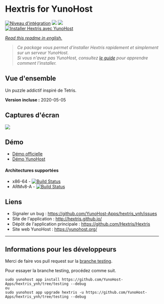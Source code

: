 # Hextris for YunoHost

[![Niveau d'intégration](https://dash.yunohost.org/integration/hextris.svg)](https://dash.yunohost.org/appci/app/hextris) ![](https://ci-apps.yunohost.org/ci/badges/hextris.status.svg) ![](https://ci-apps.yunohost.org/ci/badges/hextris.maintain.svg)  
[![Installer Hextris avec YunoHost](https://install-app.yunohost.org/install-with-yunohost.png)](https://install-app.yunohost.org/?app=hextris)

*[Read this readme in english.](./README.md)* 

> *Ce package vous permet d'installer Hextris rapidement et simplement sur un serveur YunoHost.  
Si vous n'avez pas YunoHost, consultez [le guide](https://yunohost.org/#/install) pour apprendre comment l'installer.*

## Vue d'ensemble
Un puzzle addictif inspiré de Tetris.

**Version incluse :** 2020-05-05

## Captures d'écran

![](https://raw.githubusercontent.com/YunoHost-Apps/hextris_ynh/master/screenshot.jpg)

## Démo

* [Démo officielle](http://hextris.io/)
* [Démo YunoHost](https://demo.yunohost.org/hextris/)

#### Architectures supportées

* x86-64 - [![Build Status](https://ci-apps.yunohost.org/ci/logs/hextris%20%28Apps%29.svg)](https://ci-apps.yunohost.org/ci/apps/hextris/)
* ARMv8-A - [![Build Status](https://ci-apps-arm.yunohost.org/ci/logs/hextris%20%28Apps%29.svg)](https://ci-apps-arm.yunohost.org/ci/apps/hextris/)

## Liens

 * Signaler un bug : https://github.com/YunoHost-Apps/hextris_ynh/issues
 * Site de l'application : http://hextris.github.io/
 * Dépôt de l'application principale : https://github.com/Hextris/Hextris
 * Site web YunoHost : https://yunohost.org/

---

## Informations pour les développeurs

Merci de faire vos pull request sur la [branche testing](https://github.com/YunoHost-Apps/hextris_ynh/tree/testing).

Pour essayer la branche testing, procédez comme suit.
```
sudo yunohost app install https://github.com/YunoHost-Apps/hextris_ynh/tree/testing --debug
ou
sudo yunohost app upgrade hextris -u https://github.com/YunoHost-Apps/hextris_ynh/tree/testing --debug
```
